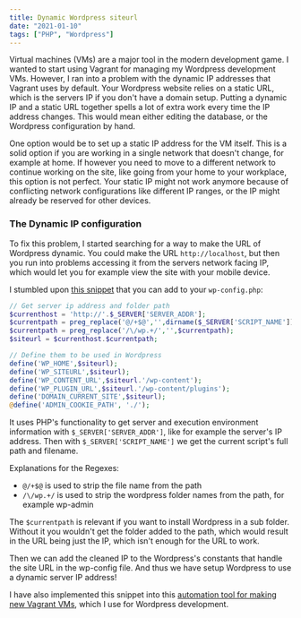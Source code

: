 ```yaml
---
title: Dynamic Wordpress siteurl
date: "2021-01-10"
tags: ["PHP", "Wordpress"]
---
```


Virtual machines (VMs) are a major tool in the modern development game. I wanted to start using Vagrant for managing my Wordpress development VMs. However, I ran into a problem with the dynamic IP addresses that Vagrant uses by default. Your Wordpress website relies on a static URL, which is the servers IP if you don't have a domain setup. Putting a dynamic IP and a static URL together spells a lot of extra work every time the IP address changes. This would mean either editing the database, or the Wordpress configuration by hand.

One option would be to set up a static IP address for the VM itself. This is a solid option if you are working in a single network that doesn't change, for example at home. If however you need to move to a different network to continue working on the site, like going from your home to your workplace, this option is not perfect. Your static IP might not work anymore because of conflicting network configurations like different IP ranges, or the IP might already be reserved for other devices.

### The Dynamic IP configuration

To fix this problem, I started searching for a way to make the URL of Wordpress dynamic. You could make the URL `http://localhost`, but then you run into problems accessing it from the servers network facing IP, which would let you for example view the site with your mobile device.

I stumbled upon [this snippet](https://wordpress.stackexchange.com/questions/179559/relative-or-dynamic-site-url-possible) that you can add to your `wp-config.php`:

```php
// Get server ip address and folder path
$currenthost = 'http://'.$_SERVER['SERVER_ADDR'];
$currentpath = preg_replace('@/+$@','',dirname($_SERVER['SCRIPT_NAME']));
$currentpath = preg_replace('/\/wp.+/','',$currentpath);
$siteurl = $currenthost.$currentpath;

// Define them to be used in Wordpress
define('WP_HOME',$siteurl);
define('WP_SITEURL',$siteurl);
define('WP_CONTENT_URL',$siteurl.'/wp-content');
define('WP_PLUGIN_URL',$siteurl.'/wp-content/plugins');
define('DOMAIN_CURRENT_SITE',$siteurl);
@define('ADMIN_COOKIE_PATH', './');
```

It uses PHP's functionality to get server and execution environment information with `$_SERVER['SERVER_ADDR']`, like for example the server's IP address.
Then with `$_SERVER['SCRIPT_NAME']` we get the current script's full path and filename.

Explanations for the Regexes:
* `@/+$@` is used to strip the file name from the path
* `/\/wp.+/` is used to strip the wordpress folder names from the path, for example wp-admin

The `$currentpath` is relevant if you want to install Wordpress in a sub folder. Without it you wouldn't get the folder added to the path, which would result in the URL being just the IP, which isn't enough for the URL to work.

Then we can add the cleaned IP to the Wordpress's constants that handle the site URL in the wp-config file. And thus we have setup Wordpress to use a dynamic server IP address!

I have also implemented this snippet into this [automation tool for making new Vagrant VMs](/blog/projects/vagrant-cli-tool/), which I use for Wordpress development.
